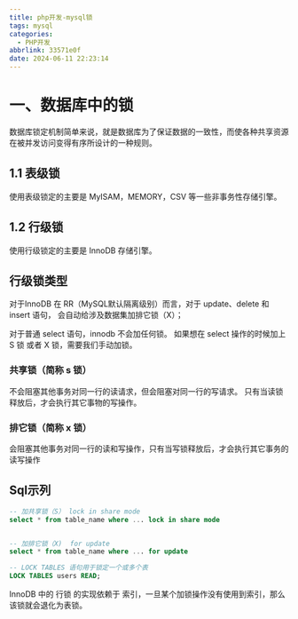```yaml
---
title: php开发-mysql锁
tags: mysql
categories:
  - PHP开发
abbrlink: 33571e0f
date: 2024-06-11 22:23:14
---
```




# 一、数据库中的锁

   数据库锁定机制简单来说，就是数据库为了保证数据的一致性，而使各种共享资源在被并发访问变得有序所设计的一种规则。

## 1.1 表级锁

   使用表级锁定的主要是 MyISAM，MEMORY，CSV 等一些非事务性存储引擎。


## 1.2 行级锁

   使用行级锁定的主要是 InnoDB 存储引擎。


## 行级锁类型

   对于InnoDB 在 RR（MySQL默认隔离级别）而言，对于 update、delete 和 insert 语句，
会自动给涉及数据集加排它锁（X）；

   对于普通 select 语句，innodb 不会加任何锁。
如果想在 select 操作的时候加上 S 锁 或者 X 锁，需要我们手动加锁。

    
### 共享锁（简称 s 锁）
    
  不会阻塞其他事务对同一行的读请求，但会阻塞对同一行的写请求。
  只有当读锁释放后，才会执行其它事物的写操作。

### 排它锁（简称 x 锁）

  会阻塞其他事务对同一行的读和写操作，只有当写锁释放后，才会执行其它事务的读写操作

## Sql示列

```sql
-- 加共享锁（S） lock in share mode
select * from table_name where ... lock in share mode


-- 加排它锁（X)  for update
select * from table_name where ... for update

-- LOCK TABLES 语句用于锁定一个或多个表
LOCK TABLES users READ;
```

InnoDB 中的 行锁 的实现依赖于 索引，一旦某个加锁操作没有使用到索引，那么该锁就会退化为表锁。